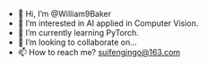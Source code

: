 - 👋 Hi, I’m @William9Baker
- 👀 I’m interested in AI applied in Computer Vision.
- 🌱 I’m currently learning PyTorch.
- 💞️ I’m looking to collaborate on...
- 📫 How to reach me? suifengingo@163.com

<!---
William9Baker/William9Baker is a ✨ special ✨ repository because its `README.md` (this file) appears on your GitHub profile.
You can click the Preview link to take a look at your changes.
--->
